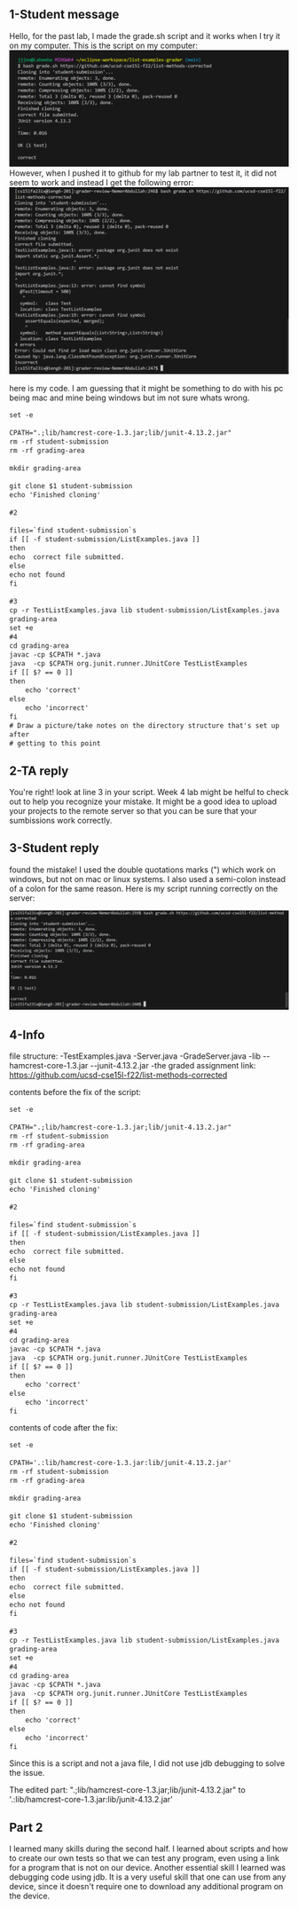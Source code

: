 
## 1-Student message

Hello, for the past lab, I made the grade.sh script and it works when I try it on my computer. This is the script on my computer:
![Image](mine.png)
However, when I pushed it to github for my lab partner to test it, it did not seem to work and instead I get the following error:
![Image](theirs.png)

here is my code. I am guessing that it might be something to do with his pc being mac and mine being windows but im not sure whats wrong.
```
set -e

CPATH=".;lib/hamcrest-core-1.3.jar;lib/junit-4.13.2.jar"
rm -rf student-submission
rm -rf grading-area

mkdir grading-area

git clone $1 student-submission
echo 'Finished cloning'

#2

files=`find student-submission`s
if [[ -f student-submission/ListExamples.java ]]
then
echo  correct file submitted.
else
echo not found
fi

#3
cp -r TestListExamples.java lib student-submission/ListExamples.java grading-area
set +e
#4 
cd grading-area
javac -cp $CPATH *.java 
java  -cp $CPATH org.junit.runner.JUnitCore TestListExamples
if [[ $? == 0 ]]
then
    echo 'correct'
else
    echo 'incorrect'
fi
# Draw a picture/take notes on the directory structure that's set up after
# getting to this point

```

## 2-TA reply
You're right! look at line 3 in your script. Week 4 lab might be helful to check out to help you recognize your mistake.
It might be a good idea to upload your projects to the remote server so that you can be sure that your sumbissions work correctly.

## 3-Student reply
found the mistake! I used the double quotations marks (") which work on windows, but not on mac or linux systems. I also used a semi-colon
instead of a colon for the same reason. Here is my script running correctly on the server:

![Image](works.png)

## 4-Info

file structure:
-TestExamples.java
-Server.java
-GradeServer.java
-lib
--hamcrest-core-1.3.jar
--junit-4.13.2.jar
-the graded assignment link: https://github.com/ucsd-cse15l-f22/list-methods-corrected

contents before the fix of the script:
```
set -e

CPATH=".;lib/hamcrest-core-1.3.jar;lib/junit-4.13.2.jar"
rm -rf student-submission
rm -rf grading-area

mkdir grading-area

git clone $1 student-submission
echo 'Finished cloning'

#2

files=`find student-submission`s
if [[ -f student-submission/ListExamples.java ]]
then
echo  correct file submitted.
else
echo not found
fi

#3
cp -r TestListExamples.java lib student-submission/ListExamples.java grading-area
set +e
#4 
cd grading-area
javac -cp $CPATH *.java 
java  -cp $CPATH org.junit.runner.JUnitCore TestListExamples
if [[ $? == 0 ]]
then
    echo 'correct'
else
    echo 'incorrect'
fi
```

contents of code after the fix:
```
set -e

CPATH='.:lib/hamcrest-core-1.3.jar:lib/junit-4.13.2.jar'
rm -rf student-submission
rm -rf grading-area

mkdir grading-area

git clone $1 student-submission
echo 'Finished cloning'

#2

files=`find student-submission`s
if [[ -f student-submission/ListExamples.java ]]
then
echo  correct file submitted.
else
echo not found
fi

#3
cp -r TestListExamples.java lib student-submission/ListExamples.java grading-area
set +e
#4 
cd grading-area
javac -cp $CPATH *.java 
java  -cp $CPATH org.junit.runner.JUnitCore TestListExamples
if [[ $? == 0 ]]
then
    echo 'correct'
else
    echo 'incorrect'
fi
```
Since this is a script and not a java file, I did not use jdb debugging to solve the issue. 


The edited part: ".;lib/hamcrest-core-1.3.jar;lib/junit-4.13.2.jar" to '.:lib/hamcrest-core-1.3.jar:lib/junit-4.13.2.jar'

## Part 2
I learned many skills during the second half. I learned about scripts and how to create our own tests so that we can test any program, even using a link for a program that is not on our device.
Another essential skill I learned was debugging code using jdb. It is a very useful skill that one can use from any device, since it doesn't require one to download any additional program on the device. 




